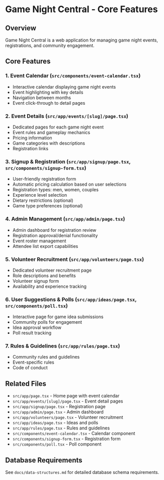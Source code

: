 # Game Night Central - Core Features

## Overview

Game Night Central is a web application for managing game night events, registrations, and community engagement.

## Core Features

### 1. Event Calendar (`src/components/event-calendar.tsx`)

- Interactive calendar displaying game night events
- Event highlighting with key details
- Navigation between months
- Event click-through to detail pages

### 2. Event Details (`src/app/events/[slug]/page.tsx`)

- Dedicated pages for each game night event
- Event rules and gameplay mechanics
- Pricing information
- Game categories with descriptions
- Registration links

### 3. Signup & Registration (`src/app/signup/page.tsx`, `src/components/signup-form.tsx`)

- User-friendly registration form
- Automatic pricing calculation based on user selections
- Registration types: men, women, couples
- Experience level selection
- Dietary restrictions (optional)
- Game type preferences (optional)

### 4. Admin Management (`src/app/admin/page.tsx`)

- Admin dashboard for registration review
- Registration approval/denial functionality
- Event roster management
- Attendee list export capabilities

### 5. Volunteer Recruitment (`src/app/volunteers/page.tsx`)

- Dedicated volunteer recruitment page
- Role descriptions and benefits
- Volunteer signup form
- Availability and experience tracking

### 6. User Suggestions & Polls (`src/app/ideas/page.tsx`, `src/components/poll.tsx`)

- Interactive page for game idea submissions
- Community polls for engagement
- Idea approval workflow
- Poll result tracking

### 7. Rules & Guidelines (`src/app/rules/page.tsx`)

- Community rules and guidelines
- Event-specific rules
- Code of conduct

## Related Files

- `src/app/page.tsx` - Home page with event calendar
- `src/app/events/[slug]/page.tsx` - Event detail pages
- `src/app/signup/page.tsx` - Registration page
- `src/app/admin/page.tsx` - Admin dashboard
- `src/app/volunteers/page.tsx` - Volunteer recruitment
- `src/app/ideas/page.tsx` - Ideas and polls
- `src/app/rules/page.tsx` - Rules and guidelines
- `src/components/event-calendar.tsx` - Calendar component
- `src/components/signup-form.tsx` - Registration form
- `src/components/poll.tsx` - Poll component

## Database Requirements

See `docs/data-structures.md` for detailed database schema requirements.
